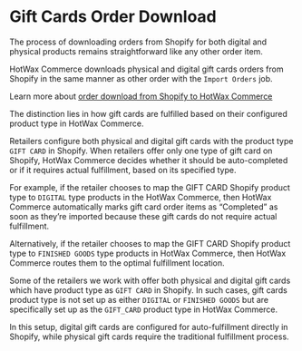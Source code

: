 # Gift Cards Order Download

The process of downloading orders from Shopify for both digital and physical products remains straightforward like any other order item.

HotWax Commerce downloads physical and digital gift cards orders from Shopify in the same manner as other order with the `Import Orders` job.

Learn more about [order download from Shopify to HotWax Commerce](https://docs.hotwax.co/integration-resources-1/how-are-orders-downloaded-from-shopify-to-hotwax-commerce)

The distinction lies in how gift cards are fulfilled based on their configured product type in HotWax Commerce.

Retailers configure both physical and digital gift cards with the product type `GIFT CARD` in Shopify. When retailers offer only one type of gift card on Shopify, HotWax Commerce decides whether it should be auto-completed or if it requires actual fulfillment, based on its specified type.

For example, if the retailer chooses to map the GIFT CARD Shopify product type to `DIGITAL` type products in the HotWax Commerce, then HotWax Commerce automatically marks gift card order items as “Completed” as soon as they’re imported because these gift cards do not require actual fulfillment.

Alternatively, if the retailer chooses to map the GIFT CARD Shopify product type to `FINISHED GOODS` type products in HotWax Commerce, then HotWax Commerce routes them to the optimal fulfillment location.

Some of the retailers we work with offer both physical and digital gift cards which have product type as `GIFT CARD` in Shopify. In such cases, gift cards product type is not set up as either `DIGITAL` or `FINISHED GOODS` but are specifically set up as the `GIFT_CARD` product type in HotWax Commerce.

In this setup, digital gift cards are configured for auto-fulfillment directly in Shopify, while physical gift cards require the traditional fulfillment process.

